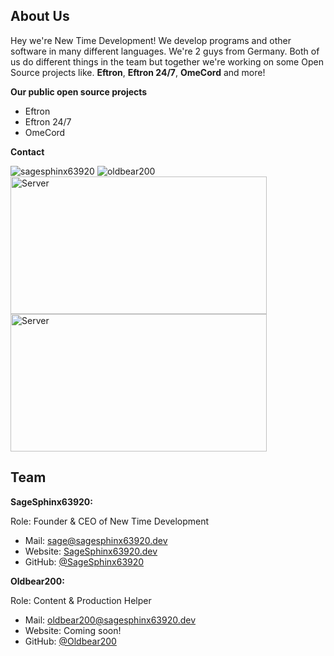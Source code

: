 **About Us**
--
Hey we're New Time Development! We develop programs and other software in many different languages.
We're 2 guys from Germany. Both of us do different things in the team but together we're working on some Open Source projects like. **Eftron**, **Eftron 24/7**, **OmeCord** and more!

**Our public open source projects**
- Eftron 
- Eftron 24/7 
- OmeCord


**Contact**
<div id="Discord">
<img  src="https://lanyard-profile-readme.vercel.app/api/660887621169446964" alt="sagesphinx63920"/> </a>
<img  src="https://lanyard-profile-readme.vercel.app/api/658302673707204627" alt="oldbear200"/> 
</div>

<div id>
<img src="https://discordapp.com/api/guilds/747061203070746624/embed.png?style=banner1" alt="Server" width="410" height="220" />
<img src="https://discordapp.com/api/guilds/845327767565631559/embed.png?style=banner1" alt="Server" width="410" height="220" />
</div>

Team
-

**SageSphinx63920:**

Role: Founder & CEO of New Time Development
- Mail: [sage@sagesphinx63920.dev](mailto:sage@sagesphinx63920.dev)
- Website: [SageSphinx63920.dev](https://sagesphinx63920.dev)
- GitHub: [@SageSphinx63920](https://github.com/sagesphinx63920)

**Oldbear200:**

Role: Content & Production Helper 
- Mail: [oldbear200@sagesphinx63920.dev](mailto:oldbear200@ulsu.de)
- Website: Coming soon!
- GitHub: [@Oldbear200](https://github.com/oldbear200)

